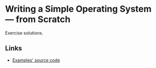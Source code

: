 # Writing a Simple Operating System — from Scratch

Exercise solutions.

## Links

- [Examples' source code](https://github.com/tcharding/os-from-scratch/blob/master/examples/asm/)
